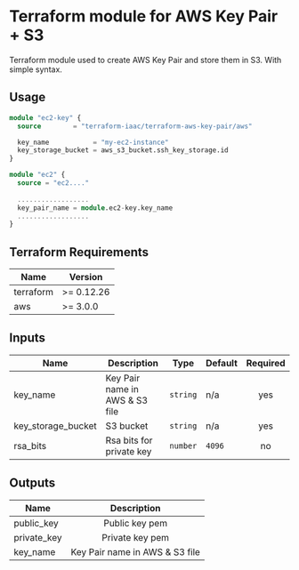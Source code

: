 Terraform module for AWS Key Pair + S3
==========================================

Terraform module used to create AWS Key Pair and store them in S3. With simple syntax.

## Usage

```terraform
module "ec2-key" {
  source        = "terraform-iaac/terraform-aws-key-pair/aws"

  key_name           = "my-ec2-instance"
  key_storage_bucket = aws_s3_bucket.ssh_key_storage.id
}

module "ec2" {
  source = "ec2...."
  
  ..................
  key_pair_name = module.ec2-key.key_name
  ..................
}

```

## Terraform Requirements

| Name | Version |
|------|---------|
| terraform | >= 0.12.26 |
| aws | >= 3.0.0 |

## Inputs

| Name | Description | Type | Default |  Required |
|------|-------------|------|---------|:--------:|
| key\_name  | Key Pair name in AWS & S3 file | `string` | n/a | yes |
| key\_storage\_bucket | S3 bucket | `string` | n/a | yes |
| rsa\_bits | Rsa bits for private key | `number` | `4096` |  no |
## Outputs
| Name | Description |
|------|:-----------:|
| public_key | Public key pem |
| private_key | Private key pem |
| key_name | Key Pair name in AWS & S3 file |